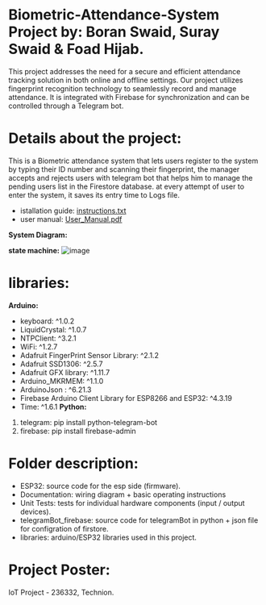 # Biometric-Attendance-System Project by: Boran Swaid, Suray Swaid & Foad Hijab.
This project addresses the need for a secure and efficient attendance tracking solution in both online and offline settings.
Our project utilizes fingerprint recognition technology to seamlessly record and manage attendance. It is integrated with Firebase for synchronization and can be controlled through a Telegram bot.

# Details about the project:
This is a Biometric attendance system that lets users register to the system by typing their ID number and scanning their fingerprint, the manager
accepts and rejects users with telegram bot that helps him to manage the pending users list in the Firestore database.
at every attempt of user to enter the system, it saves its entry time to Logs file.
- istallation guide: [instructions.txt](Documentation/instructions.txt)
- user manual: [User_Manual.pdf](Documentation/User_Manual.pdf)

**System Diagram:**

**state machine:**
![image](https://github.com/SuraySweed/Biometric-Attendance-System/assets/75131035/017573bb-e6f7-4c1e-938f-c892c817bc1f)

# libraries:
**Arduino:**
- keyboard: ^1.0.2
- LiquidCrystal: ^1.0.7
- NTPClient: ^3.2.1
- WiFi: ^1.2.7
- Adafruit FingerPrint Sensor Library: ^2.1.2
- Adafruit SSD1306: ^2.5.7
- Adafruit GFX library: ^1.11.7
- Arduino_MKRMEM: ^1.1.0
- ArduinoJson : ^6.21.3
- Firebase Arduino Client Library for ESP8266 and ESP32: ^4.3.19
- Time: ^1.6.1
**Python:**
1. telegram: pip install python-telegram-bot
2. firebase: pip install firebase-admin

# Folder description:
* ESP32: source code for the esp side (firmware).
* Documentation: wiring diagram + basic operating instructions
* Unit Tests: tests for individual hardware components (input / output devices).
* telegramBot_firebase: source code for telegramBot in python + json file for configration of firstore.
* libraries: arduino/ESP32 libraries used  in this project.

# Project Poster:



IoT Project - 236332, Technion.
